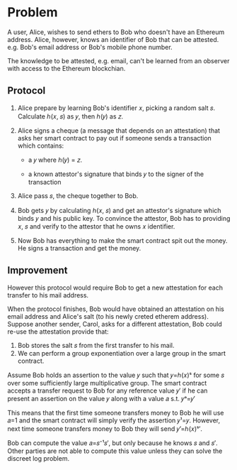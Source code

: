 
# Problem

A user, Alice, wishes to send ethers to Bob who doesn't have an Ethereum address. Alice, however, knows an identifier of Bob that can be attested. e.g. Bob's email address or Bob's mobile phone number.

The knowledge to be attested, e.g. email, can't be learned from an observer with access to the Ethereum blockchian.



## Protocol

1. Alice prepare by learning Bob's identifier 𝑥, picking a random salt 𝑠. Calculate ℎ(𝑥, 𝑠) as 𝑦, then ℎ(𝑦) as 𝑧.

2. Alice signs a cheque (a message that depends on an attestation) that asks her smart contract to pay out if someone sends a transaction which contains:

    - a 𝑦 where ℎ(𝑦) = 𝑧.

    - a known attestor's signature that binds 𝑦 to the signer of the transaction

3. Alice pass 𝑠, the cheque together to Bob.

4. Bob gets 𝑦 by calculating ℎ(𝑥, 𝑠) and get an attestor's signature which binds 𝑦 and his public key. To convince the attestor, Bob has to providing 𝑥, 𝑠 and verify to the attestor that he owns 𝑥 identifier.

5. Now Bob has everything to make the smart contract spit out the money. He signs a transaction and get the money.

## Improvement

However this protocol would require Bob to get a new attestation for each transfer to his mail address.

When the protocol finishes, Bob would have obtained an attestation on his email address and Alice's salt (to his newly creted etherem address). Suppose another sender, Carol, asks for a different attestation, Bob could re-use the attestation provide that:

1. Bob stores the salt 𝑠 from the first transfer to his mail.
2. We can perform a group exponentiation over a large group in the smart contract.

Assume Bob holds an assertion to the value 𝑦 such that 𝑦=ℎ(𝑥)ˢ for some 𝑠 over some sufficiently large multiplicative group. The smart contract accepts a transfer request to Bob for any reference value 𝑦′ if he can present an assertion on the value 𝑦 along with a value 𝑎 s.t. 𝑦ᵃ=𝑦′

This means that the first time someone transfers money to Bob he will use 𝑎=1 and the smart contract will simply verify the assertion 𝑦¹=𝑦. However, next time someone transfers money to Bob they will send 𝑦’=ℎ(𝑥)ˢ′.

Bob can compute the value 𝑎=𝑠⁻¹𝑠′, but only because he knows 𝑠 and 𝑠′. Other parties are not able to compute this value unless they can solve the discreet log problem. 

